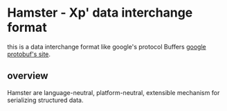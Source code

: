 # Hamster - Xp' data interchange format
this is a data interchange format like google's protocol Buffers [google protobuf's site](https://github.com/google/protobuf).

## overview
Hamster are language-neutral, platform-neutral, extensible mechanism for serializing structured data.